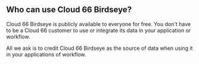<!-- usedin: [ _legacy_docker/stack-management/cloud66-birdseye.md, _maestro/stack-management/cloud66-birdseye.md, _node/stack-management/cloud66-birdseye.md, _rails/stack-management/cloud66-birdseye.md, _skycap/stack-management/cloud66-birdseye.md] -->


## Who can use Cloud 66 Birdseye?
Cloud 66 Birdseye is publicly available to everyone for free. You don't have to be a Cloud 66 customer to use or integrate its data in your application or workflow.

All we ask is to credit Cloud 66 Birdseye as the source of data when using it in your applications of workflow.


